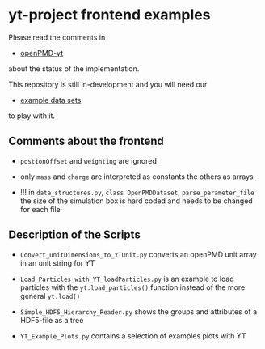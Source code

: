 yt-project frontend examples
============================

Please read the comments in
 - [openPMD-yt](https://github.com/openPMD/openPMD-yt)

about the status of the implementation.

This repository is still in-development and you will need our
  - [example data sets](https://github.com/openPMD/openPMD-example-datasets)

to play with it.


Comments about the frontend
---------------------------

- `postionOffset` and `weighting` are ignored
- only `mass` and `charge` are interpreted as constants the others as arrays

- !!! in `data_structures.py`, `class OpenPMDDataset`, `parse_parameter_file`
  the size of the simulation box is hard coded and needs to be changed for
  each file

Description of the Scripts
--------------------------

- `Convert_unitDimensions_to_YTUnit.py` converts an openPMD unit array in an
  unit string for YT

- `Load_Particles_with_YT_loadParticles.py` is an example to load particles
  with the `yt.load_particles()` function instead of the more general
  `yt.load()`

- `Simple_HDF5_Hierarchy_Reader.py` shows the groups and attributes of a
  HDF5-file as a tree

- `YT_Example_Plots.py` contains a selection of examples plots with YT
